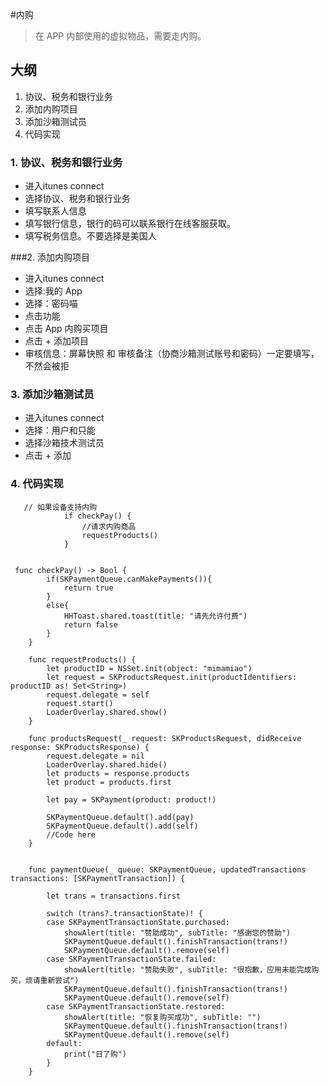 #内购
>在 APP 内部使用的虚拟物品，需要走内购。

## 大纲
1. 协议、税务和银行业务
2. 添加内购项目
3. 添加沙箱测试员
4. 代码实现

### 1. 协议、税务和银行业务
* 进入itunes connect
* 选择协议、税务和银行业务
* 填写联系人信息
* 填写银行信息，银行的码可以联系银行在线客服获取。
* 填写税务信息。不要选择是美国人

###2. 添加内购项目
* 进入itunes connect
* 选择:我的 App 
* 选择：密码喵
* 点击功能
* 点击 App 内购买项目
* 点击 + 添加项目
* 审核信息：屏幕快照 和 审核备注（协商沙箱测试账号和密码）一定要填写，不然会被拒

### 3. 添加沙箱测试员
* 进入itunes connect
* 选择：用户和只能
* 选择沙箱技术测试员
* 点击 + 添加

### 4. 代码实现

```
   // 如果设备支持内购
            if checkPay() {
                //请求内购商品
                requestProducts()
            }
            
```

```
 func checkPay() -> Bool {
        if(SKPaymentQueue.canMakePayments()){
            return true
        }
        else{
            HHToast.shared.toast(title: "请先允许付费")
            return false
        }
    }
    
    func requestProducts() {
        let productID = NSSet.init(object: "mimamiao")
        let request = SKProductsRequest.init(productIdentifiers: productID as! Set<String>)
        request.delegate = self
        request.start()
        LoaderOverlay.shared.show()
    }
    
    func productsRequest(_ request: SKProductsRequest, didReceive response: SKProductsResponse) {
        request.delegate = nil
        LoaderOverlay.shared.hide()
        let products = response.products
        let product = products.first
        
        let pay = SKPayment(product: product!)
        
        SKPaymentQueue.default().add(pay)
        SKPaymentQueue.default().add(self)
        //Code here
    }
    

    func paymentQueue(_ queue: SKPaymentQueue, updatedTransactions transactions: [SKPaymentTransaction]) {
  
        let trans = transactions.first
        
        switch (trans?.transactionState)! {
        case SKPaymentTransactionState.purchased:
            showAlert(title: "赞助成功", subTitle: "感谢您的赞助")
            SKPaymentQueue.default().finishTransaction(trans!)
            SKPaymentQueue.default().remove(self)
        case SKPaymentTransactionState.failed:
            showAlert(title: "赞助失败", subTitle: "很抱歉，应用未能完成购买，烦请重新尝试")
            SKPaymentQueue.default().finishTransaction(trans!)
            SKPaymentQueue.default().remove(self)
        case SKPaymentTransactionState.restored:
            showAlert(title: "恢复购买成功", subTitle: "")
            SKPaymentQueue.default().finishTransaction(trans!)
            SKPaymentQueue.default().remove(self)
        default:
            print("日了购")
        }
    }
```

